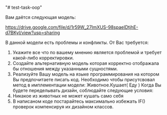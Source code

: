 "# test-task-oop" 

Вам даётся следующая модель:

https://drive.google.com/file/d/1r59W_27ImXUS-98spaeIDtjhE-d7BKyl/view?usp=sharing

В данной модели есть проблемы и конфликты. От Вас требуется:
1. Укажите все что по вашему мнению является проблемой и требует какой-либо корректировки.
2. Создайте альтернативную модель которая корректно отображала бы отношения между указанными сущностями.
3. Реализуйте Вашу модель на языке программирования на котором Вы предпочитаете писать код. Необходимо чтобы присутсвовал метод в имплементации модели: Животное.Кушает( Еду )
Когда Вы будете переделывать дизайн, соблюдaйте следующие условия:
1. Никакое из животных не может кушать само себя
2. В написаном коде постарайтесь максимально избежать IF() проверок компенсируя их дизайном классов.

